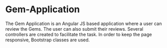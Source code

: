 # Gem-Application
The Gem Application is an Angular JS based application where a user can review the Gems. The user can also submit their reviews.
Several controllers are created to facilitate the task. In order to keep the page responsive, Bootstrap classes are used.

